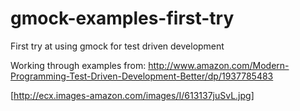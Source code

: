 gmock-examples-first-try
========================

First try at using gmock for test driven development

Working through examples from: http://www.amazon.com/Modern-Programming-Test-Driven-Development-Better/dp/1937785483

[http://ecx.images-amazon.com/images/I/613137juSvL.jpg]
